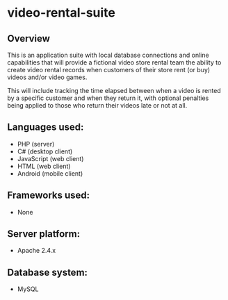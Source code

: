# video-rental-suite

## Overview

This is an application suite with local database connections and online capabilities that will provide a fictional video store rental team the ability to create video rental records when customers of their store rent (or buy) videos and/or video games.

This will include tracking the time elapsed between when a video is rented by a specific customer and when they return it, with optional penalties being applied to those who return their videos late or not at all.

## Languages used:
- PHP (server)
- C# (desktop client)
- JavaScript (web client)
- HTML (web client)
- Android (mobile client)

## Frameworks used:
- None

## Server platform:
- Apache 2.4.x

## Database system:
- MySQL


